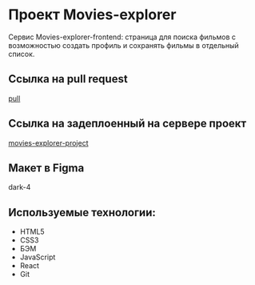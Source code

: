 # Проект Movies-explorer

Сервис Movies-explorer-frontend: страница для поиска фильмов с возможностью создать профиль и сохранять фильмы в отдельный список.

## Ссылка на pull request
[pull](https://github.com/NinaKhomich/movies-explorer-frontend/pull/2)

## Ссылка на задеплоенный на сервере проект
[movies-explorer-project](https://movies-explorer-project.nomoreparties.co/)

## Макет в Figma
dark-4

## Используемые технологии:

* HTML5
* CSS3
* БЭМ
* JavaScript
* React
* Git

